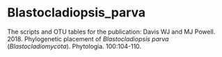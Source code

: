 # Blastocladiopsis_parva
The scripts and OTU tables for the publication: 
Davis WJ and MJ Powell. 2018. Phylogenetic placement of *Blastocladiopsis parva* (*Blastocladiomycota*). Phytologia. 100:104-110.
